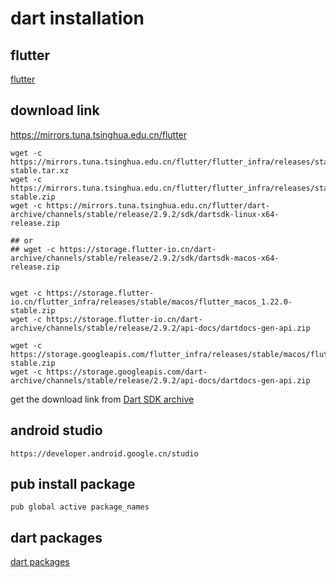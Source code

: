 # dart installation

## flutter
[flutter](flutter.cn)

## download link
https://mirrors.tuna.tsinghua.edu.cn/flutter
``` shell
wget -c https://mirrors.tuna.tsinghua.edu.cn/flutter/flutter_infra/releases/stable/linux/flutter_linux_1.20.4-stable.tar.xz
wget -c https://mirrors.tuna.tsinghua.edu.cn/flutter/flutter_infra/releases/stable/macos/flutter_macos_1.20.4-stable.zip
wget -c https://mirrors.tuna.tsinghua.edu.cn/flutter/dart-archive/channels/stable/release/2.9.2/sdk/dartsdk-linux-x64-release.zip

## or
## wget -c https://storage.flutter-io.cn/dart-archive/channels/stable/release/2.9.2/sdk/dartsdk-macos-x64-release.zip


wget -c https://storage.flutter-io.cn/flutter_infra/releases/stable/macos/flutter_macos_1.22.0-stable.zip
wget -c https://storage.flutter-io.cn/dart-archive/channels/stable/release/2.9.2/api-docs/dartdocs-gen-api.zip

wget -c https://storage.googleapis.com/flutter_infra/releases/stable/macos/flutter_macos_1.22.0-stable.zip
wget -c https://storage.googleapis.com/dart-archive/channels/stable/release/2.9.2/api-docs/dartdocs-gen-api.zip
```
get the download link from [Dart SDK archive](https://dart.dev/tools/sdk/archive)

## android studio

```
https://developer.android.google.cn/studio
```

## pub install package

``` shell
pub global active package_names
```

## dart packages
[dart packages](https://pub.flutter-io.cn/)
